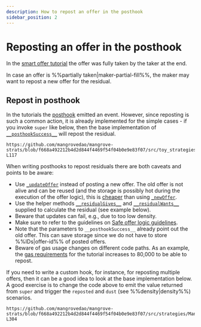 ```yaml
---
description: How to repost an offer in the posthook
sidebar_position: 2
---
```


# Reposting an offer in the posthook

In the [smart offer tutorial](../getting-started/smart-offer.md) the offer was fully taken by the taker at the end.

In case an offer is %%partially taken|maker-partial-fill%%, the maker may want to repost a new offer for the residual.

## Repost in posthook

In the tutorials the [posthook](../getting-started/smart-offer.md#emit-in-posthook) emitted an event. However, since reposting is such a common action, it is already implemented for the simple cases - if you invoke `super` like below, then the base implementation of [`__posthookSuccess__`](../technical-references/code/strategies/MangroveOffer.md#posthooksuccess) will repost the residual.

```solidity reference title="OfferMakerTutorial.sol"
https://github.com/mangrovedao/mangrove-strats/blob/f668a492212b4d2d844f4469f54f04b0e9e83f07/src/toy_strategies/offer_maker/tutorial/OfferMakerTutorialResidual.sol#L108-L117
```

When writing posthooks to repost residuals there are both caveats and points to be aware:

* Use [`_updateOffer`](../technical-references/code/strategies/offer_maker/abstract/Direct.md#_updateoffer) instead of posting a new offer. The old offer is not alive and can be reused (and the storage is possibly hot during the execution of the offer logic), this is [cheaper](./howtoGasreq.md) than using [`_newOffer`](../technical-references/code/strategies/offer_maker/abstract/Direct.md#_newoffer).
* Use the helper  methods [`__residualGives__`](../technical-references/code/strategies/MangroveOffer.md#residualgives) and [`__residualWants__`](../technical-references/code/strategies/MangroveOffer.md#residualwants) supplied to calculate the residual (see example below).
* Beware that updates can fail, e.g., due to too low density.
* Make sure to refer to the guidelines on [Safe offer logic guidelines](./HowToImplement.md).
* Note that the parameters to `__posthookSuccess__` already point out the old offer. This can save storage since we do not have to store %%IDs|offer-id%% of posted offers.
* Beware of gas usage changes on different code paths. As an example, the [gas requirements](./howtoGasreq.md) for the tutorial increases to 80,000 to be able to repost.

If you need to write a custom hook, for instance, for reposting multiple offers, then it can be a good idea to look at the base implementation below. A good exercise is to change the code above to emit the value returned from `super` and trigger the `reposted` and `dust` (see %%density|density%%) scenarios.

<!-- 

cast send --rpc-url $LOCAL_URL "$MANGROVE" "snipes(address, address, uint[4][], bool)" "$WETH" "$DAI" "[[$OFFER_ID,999999999999999999,1700000000000000000000,100000000000000000]]" 1 --private-key "$PRIVATE_KEY"

cast send --rpc-url $LOCAL_URL "$MANGROVE" "snipes(address, address, uint[4][], bool)" "$WETH" "$DAI" "[[$OFFER_ID,500000000000000000,1700000000000000000000,100000000000000000]]" 1 --private-key "$PRIVATE_KEY"

-->

```solidity reference title="MangroveOffer.sol"
https://github.com/mangrovedao/mangrove-strats/blob/f668a492212b4d2d844f4469f54f04b0e9e83f07/src/strategies/MangroveOffer.sol#L274-L304
```
